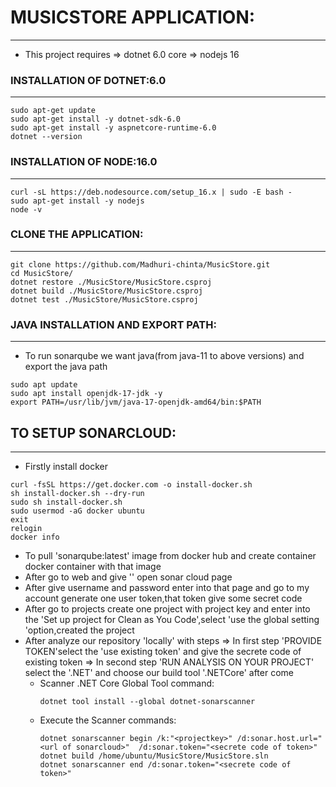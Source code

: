 # MUSICSTORE APPLICATION:
-------------------------
* This project requires
    => dotnet 6.0 core
    => nodejs 16
### INSTALLATION OF DOTNET:6.0
-------------------------------
```
sudo apt-get update 
sudo apt-get install -y dotnet-sdk-6.0
sudo apt-get install -y aspnetcore-runtime-6.0
dotnet --version
```
### INSTALLATION OF NODE:16.0
------------------------------
```
curl -sL https://deb.nodesource.com/setup_16.x | sudo -E bash -
sudo apt-get install -y nodejs
node -v
```
### CLONE THE APPLICATION:
---------------------------
```
git clone https://github.com/Madhuri-chinta/MusicStore.git
cd MusicStore/
dotnet restore ./MusicStore/MusicStore.csproj
dotnet build ./MusicStore/MusicStore.csproj 
dotnet test ./MusicStore/MusicStore.csproj 
```
### JAVA INSTALLATION AND EXPORT PATH:
---------------------------------------
* To run sonarqube we want java(from java-11 to above versions) and export the java path
```
sudo apt update
sudo apt install openjdk-17-jdk -y
export PATH=/usr/lib/jvm/java-17-openjdk-amd64/bin:$PATH
```
## TO SETUP SONARCLOUD:
------------------------
* Firstly install docker 
```
curl -fsSL https://get.docker.com -o install-docker.sh
sh install-docker.sh --dry-run
sudo sh install-docker.sh
sudo usermod -aG docker ubuntu
exit
relogin
docker info
```
* To pull 'sonarqube:latest' image from docker hub and create container docker container with that image
* After go to web and give '<instance public ip:container port number>' open sonar cloud page
* After  give username and password enter into that page and go to my account generate one user token,that token give some secret code 
* After go to projects create one project with project key and enter into the 'Set up project for Clean as You Code',select 'use the global setting 'option,created the project
* After analyze our repository 'locally' with steps
  => In first step 'PROVIDE TOKEN'select the 'use existing token' and give the secrete code of existing token
  => In second step 'RUN ANALYSIS ON YOUR PROJECT' select the '.NET' and choose our build tool '.NETCore' after 
    come
    * Scanner .NET Core Global Tool command:
      ```
      dotnet tool install --global dotnet-sonarscanner
      ```
    * Execute the Scanner commands:
      ```  
      dotnet sonarscanner begin /k:"<projectkey>" /d:sonar.host.url="<url of sonarcloud>"  /d:sonar.token="<secrete code of token>"
      dotnet build /home/ubuntu/MusicStore/MusicStore.sln
      dotnet sonarscanner end /d:sonar.token="<secrete code of token>"
      ```



